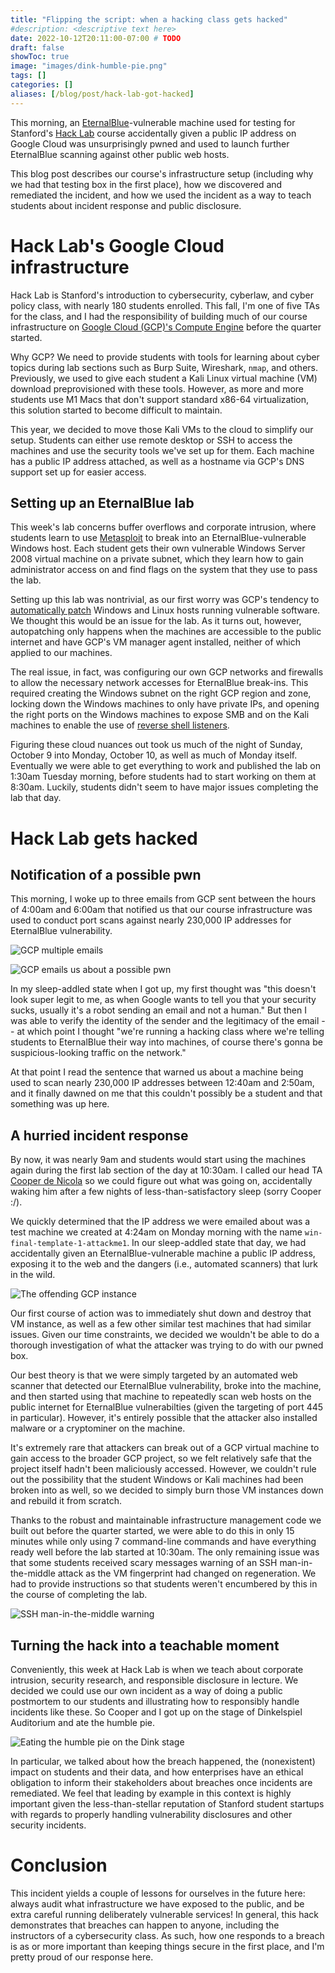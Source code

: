 ```yaml
---
title: "Flipping the script: when a hacking class gets hacked"
#description: <descriptive text here>
date: 2022-10-12T20:11:00-07:00 # TODO
draft: false
showToc: true
image: "images/dink-humble-pie.png"
tags: []
categories: []
aliases: [/blog/post/hack-lab-got-hacked]
---
```


This morning, an [EternalBlue](https://en.wikipedia.org/wiki/EternalBlue)-vulnerable machine used for testing for Stanford's [Hack Lab](https://archive.ph/PfEXU) course accidentally given a public IP address on Google Cloud was unsurprisingly pwned and used to launch further EternalBlue scanning against other public web hosts.

This blog post describes our course's infrastructure setup (including why we had that testing box in the first place), how we discovered and remediated the incident, and how we used the incident as a way to teach students about incident response and public disclosure.

<!--more-->

# Hack Lab's Google Cloud infrastructure

Hack Lab is Stanford's introduction to cybersecurity, cyberlaw, and cyber policy class, with nearly 180 students enrolled. This fall, I'm one of five TAs for the class, and I had the responsibility of building much of our course infrastructure on [Google Cloud (GCP)'s Compute Engine](https://cloud.google.com/compute) before the quarter started.

Why GCP? We need to provide students with tools for learning about cyber topics during lab sections such as Burp Suite, Wireshark, `nmap`, and others. Previously, we used to give each student a Kali Linux virtual machine (VM) download preprovisioned with these tools. However, as more and more students use M1 Macs that don't support standard x86-64 virtualization, this solution started to become difficult to maintain.

This year, we decided to move those Kali VMs to the cloud to simplify our setup. Students can either use remote desktop or SSH to access the machines and use the security tools we've set up for them. Each machine has a public IP address attached, as well as a hostname via GCP's DNS support set up for easier access.

## Setting up an EternalBlue lab

This week's lab concerns buffer overflows and corporate intrusion, where students learn to use [Metasploit](https://www.metasploit.com/) to break into an EternalBlue-vulnerable Windows host. Each student gets their own vulnerable Windows Server 2008 virtual machine on a private subnet, which they learn how to gain administrator access on and find flags on the system that they use to pass the lab.

Setting up this lab was nontrivial, as our first worry was GCP's tendency to [automatically patch](https://cloud.google.com/compute/docs/os-patch-management) Windows and Linux hosts running vulnerable software. We thought this would be an issue for the lab. As it turns out, however, autopatching only happens when the machines are accessible to the public internet and have GCP's VM manager agent installed, neither of which applied to our machines.

The real issue, in fact, was configuring our own GCP networks and firewalls to allow the necessary network accesses for EternalBlue break-ins. This required creating the  Windows subnet on the right GCP region and zone, locking down the Windows machines to only have private IPs, and opening the right ports on the Windows machines to expose SMB and on the Kali machines to enable the use of [reverse shell listeners](https://www.offensive-security.com/metasploit-unleashed/about-meterpreter/). 

Figuring these cloud nuances out took us much of the night of Sunday, October 9 into Monday, October 10, as well as much of Monday itself. Eventually we were able to get everything to work and published the lab on 1:30am Tuesday morning, before students had to start working on them at 8:30am. Luckily, students didn't seem to have major issues completing the lab that day.

# Hack Lab gets hacked

## Notification of a possible pwn

This morning, I woke up to three emails from GCP sent between the hours of 4:00am and 6:00am that notified us that our course infrastructure was used to conduct port scans against nearly 230,000 IP addresses for EternalBlue vulnerability.

![GCP multiple emails](images/gcp-emails-20221012.png)

![GCP emails us about a possible pwn](images/gcp-scan-email.png) 

In my sleep-addled state when I got up, my first thought was "this doesn't look super legit to me, as when Google wants to tell you that your security sucks, usually it's a robot sending an email and not a human." But then I was able to verify the identity of the sender and the legitimacy of the email -- at which point I thought "we're running a hacking class where we're telling students to EternalBlue their way into machines, of course there's gonna be suspicious-looking traffic on the network."

At that point I read the sentence that warned us about a machine being used to scan nearly 230,000 IP addresses between 12:40am and 2:50am, and it finally dawned on me that this couldn't possibly be a student and that something was up here.

## A hurried incident response

By now, it was nearly 9am and students would start using the machines again during the first lab section of the day at 10:30am. I called our head TA [Cooper de Nicola](https://github.com/cdenicola) so we could figure out what was going on, accidentally waking him after a few nights of less-than-satisfactory sleep (sorry Cooper :/). 

We quickly determined that the IP address we were emailed about was a test machine we created at 4:24am on Monday morning with the name `win-final-template-1-attackme1`. In our sleep-addled state that day, we had accidentally given an EternalBlue-vulnerable machine a public IP address, exposing it to the web and the dangers (i.e., automated scanners) that lurk in the wild. 

![The offending GCP instance](images/gcp-offending-instance.png) 

Our first course of action was to immediately shut down and destroy that VM instance, as well as a few other similar test machines that had similar issues. Given our time constraints, we decided we wouldn't be able to do a thorough investigation of what the attacker was trying to do with our pwned box.

Our best theory is that we were simply targeted by an automated web scanner that detected our EternalBlue vulnerability, broke into the machine, and then started using that machine to repeatedly scan web hosts on the public internet for EternalBlue vulnerabilties (given the targeting of port 445 in particular). However, it's entirely possible that the attacker also installed malware or a cryptominer on the machine. 

It's extremely rare that attackers can break out of a GCP virtual machine to gain access to the broader GCP project, so we felt relatively safe that the project itself hadn't been maliciously accessed. However, we couldn't rule out the possibility that the student Windows or Kali machines had been broken into as well, so we decided to simply burn those VM instances down and rebuild it from scratch.

Thanks to the robust and maintainable infrastructure management code we built out before the quarter started, we were able to do this in only 15 minutes while only using 7 command-line commands and have everything ready well before the lab started at 10:30am. The only remaining issue was that some students received scary messages warning of an SSH man-in-the-middle attack as the VM fingerprint had changed on regeneration. We had to provide instructions so that students weren't encumbered by this in the course of completing the lab.

![SSH man-in-the-middle warning](images/ssh-mitm.png) 

## Turning the hack into a teachable moment

Conveniently, this week at Hack Lab is when we teach about corporate intrusion, security research, and responsible disclosure in lecture. We decided we could use our own incident as a way of doing a public postmortem to our students and illustrating how to responsibly handle incidents like these. So Cooper and I got up on the stage of Dinkelspiel Auditorium and ate the humble pie.

![Eating the humble pie on the Dink stage](images/dink-humble-pie.png) 

In particular, we talked about how the breach happened, the (nonexistent) impact on students and their data, and how enterprises have an ethical obligation to inform their stakeholders about breaches once incidents are remediated. We feel that leading by example in this context is highly important given the less-than-stellar reputation of Stanford student startups with regards to properly handling vulnerability disclosures and other security incidents.

# Conclusion

This incident yields a couple of lessons for ourselves in the future here: always audit what infrastructure we have exposed to the public, and be extra careful running deliberately vulnerable services! In general, this hack demonstrates that breaches can happen to anyone, including the instructors of a cybersecurity class. As such, how one responds to a breach is as or more important than keeping things secure in the first place, and I'm pretty proud of our response here.